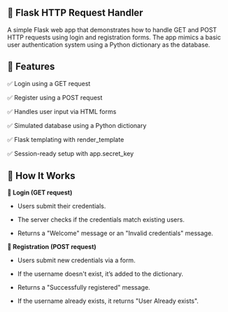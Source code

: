 ## 📡 Flask HTTP Request Handler

A simple Flask web app that demonstrates how to handle GET and POST HTTP requests using login and registration forms. The app mimics a basic user authentication system using a Python dictionary as the database.

## 🚀 Features
✅ Login using a GET request

✅ Register using a POST request

✅ Handles user input via HTML forms

✅ Simulated database using a Python dictionary

✅ Flask templating with render_template

✅ Session-ready setup with app.secret_key

## 🧠 How It Works

**🔐 Login (GET request)**

- Users submit their credentials.

- The server checks if the credentials match existing users.

- Returns a "Welcome" message or an "Invalid credentials" message.

**📝 Registration (POST request)**
- Users submit new credentials via a form.

- If the username doesn't exist, it’s added to the dictionary.

- Returns a "Successfully registered" message.

- If the username already exists, it returns "User Already exists".
